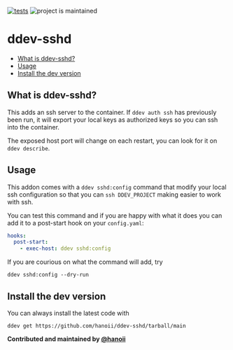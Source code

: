 [![tests](https://github.com/hanoii/ddev-sshd/actions/workflows/tests.yml/badge.svg)](https://github.com/hanoii/ddev-sshd/actions/workflows/tests.yml)
![project is maintained](https://img.shields.io/maintenance/yes/2024.svg)

# ddev-sshd <!-- omit in toc -->

<!-- toc -->

- [What is ddev-sshd?](#what-is-ddev-sshd)
- [Usage](#usage)
- [Install the dev version](#install-the-dev-version)

<!-- tocstop -->

## What is ddev-sshd?

This adds an ssh server to the container. If `ddev auth ssh` has previously been
run, it will export your local keys as authorized keys so you can ssh into the
container.

The exposed host port will change on each restart, you can look for it on
`ddev describe`.

## Usage

This addon comes with a `ddev sshd:config` command that modify your local ssh
configuration so that you can `ssh DDEV_PROJECT` making easier to work with ssh.

You can test this command and if you are happy with what it does you can add it
to a post-start hook on your `config.yaml`:

```yaml
hooks:
  post-start:
    - exec-host: ddev sshd:config
```

If you are courious on what the command will add, try

```
ddev sshd:config --dry-run
```

## Install the dev version

You can always install the latest code with

```
ddev get https://github.com/hanoii/ddev-sshd/tarball/main
```

**Contributed and maintained by [@hanoii](https://github.com/hanoii)**
